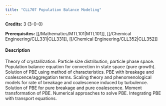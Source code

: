 ```yaml
---
title: "CLL707 Population Balance Modeling"
---
```

**Credits:** 3 (3-0-0)

**Prerequisites:** [[/Mathematics/MTL101|MTL101]], [[/Chemical Engineering/CLL331|CLL331]], [[/Chemical Engineering/CLL352|CLL352]]

#### Description
Theory of crystallization. Particle size distribution, particle phase space. Population balance equation for convection in state space (pure growth). Solution of PBE using method of characteristics. PBE with breakage and coalescence/aggregation terms. Scaling theory and phenomenological models for rate of breakage and coalescence induced by turbulence. Solution of PBE for pure breakage and pure coalescence. Moment transformation of PBE. Numerical approaches to solve PBE. Integrating PBE with transport equations.